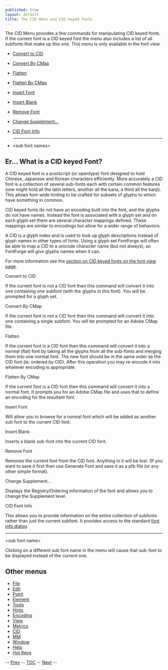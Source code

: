 ```yaml
---
published: true
layout: default
title: The CID Menu and CID keyed fonts
---
```



The CID Menu provides a few commands for manipulating CID keyed fonts.
If the current font is a CID keyed font the menu also includes a list of
all subfonts that make up this one. This menu is only available in the
font view.

-   [Convert to CID](#Convert)
-   [Convert By CMap](#ConvertCMap)
-   [Flatten](#Flatten)
-   [Flatten By CMap](#FlattenCMap)
-   [Insert Font](#Insert)
-   [Insert Blank](#Blank)
-   [Remove Font](#Remove)
-   [Change Supplement...](#ChangeSup)
-   [CID Font Info](#FontInfo)

    * * * * *

-   \<sub font names\>

Er... What is a CID keyed Font?
-------------------------------

A CID keyed font is a postscript (or opentype) font designed to hold
Chinese, Japanese and Korean characters efficiently. More accurately a
CID font is a collection of several sub-fonts each with certain common
features (one might hold all the latin letters, another all the kana, a
third all the kanji). This allows font-wide hinting to be crafted for
subsets of glyphs to which have something in common.

CID keyed fonts do not have an encoding built into the font, and the
glyphs do not have names. Instead the font is associated with a glyph
set and on each glyph set there are several character mappings defined.
These mappings are similar to encodings but allow for a wider range of
behaviors.

A CID is a glyph index and is used to look up glyph descriptions instead
of glyph names in other types of fonts. Using a glyph set FontForge will
often be able to map a CID to a unicode character name (but not always),
so FontForge will give glyphs names when it can.

For more information see the [section on CID keyed fonts on the font
view page](fontview.html#CID).

Convert to CID

If the current font is not a CID font then this command will convert it
into one containing one subfont (with the glyphs in this font). You will
be prompted for a glyph set.

Convert By CMap

If the current font is not a CID font then this command will convert it
into one containing a single subfont. You will be prompted for an Adobe
CMap file.

Flatten

If the current font is a CID font then this command will convert it into
a normal (flat) font by taking all the glyphs from all the sub-fonts and
merging them into one normal font. The new font should be in the same
order as the CID font (ie. ordered by CID). After this operation you may
re-encode it into whatever encoding is appropriate.

Flatten By CMap

If the current font is a CID font then this command will convert it into
a normal font. It prompts you for an Adobe CMap file and uses that to
define an encoding for the resultant font.

Insert Font

Will allow you to browse for a normal font which will be added as
another sub font to the current CID font.

Insert Blank

Inserts a blank sub-font into the current CID font.

Remove Font

Removes the current font from the CID font. Anything in it will be lost.
(If you want to save it first then use Generate Font and save it as a
pfb file (or any other simple format).

Change Supplement...

Displays the Registry/Ordering information of the font and allows you to
change the Supplement level.

CID Font Info

This allows you to provide information on the entire collection of
subfonts rather than just the current subfont. It provides access to the
standard [font info dialog](fontinfo.html).

* * * * *

\<sub font name\>

Clicking on a different sub font name in the menu will cause that
sub-font to be displayed instead of the current one.

Other menus
-----------

-   [File](filemenu.html)
-   [Edit](editmenu.html)
-   [Point](pointmenu.html)
-   [Element](elementmenu.html)
-   [Tools](toolsmenu.html)
-   [Hints](hintsmenu.html)
-   [Encoding](encodingmenu.html)
-   [View](viewmenu.html)
-   [Metrics](metricsmenu.html)
-   [CID](cidmenu.html)
-   [MM](mmmenu.html)
-   [Window](windowmenu.html)
-   [Help](helpmenu.html)
-   [Hot Keys](HotKeys.html)

-- [Prev](metricsmenu.html) -- [TOC](overview.html) --
[Next](mmmenu.html) --


